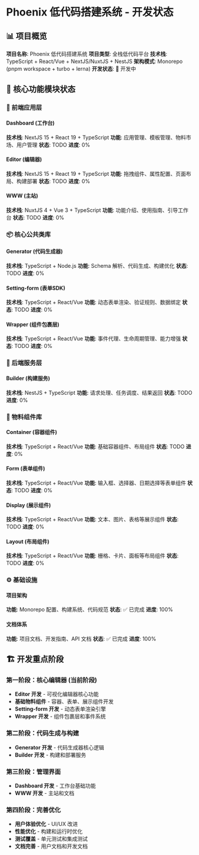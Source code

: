 # Phoenix 低代码搭建系统 - 开发状态

## 📊 项目概览

**项目名称**: Phoenix 低代码搭建系统
**项目类型**: 全栈低代码平台
**技术栈**: TypeScript + React/Vue + NextJS/NuxtJS + NestJS
**架构模式**: Monorepo (pnpm workspace + turbo + lerna)
**开发状态**: 🚧 开发中

## 🎯 核心功能模块状态

### 📱 前端应用层

#### Dashboard (工作台)
**技术栈**: NextJS 15 + React 19 + TypeScript
**功能**: 应用管理、模板管理、物料市场、用户管理
**状态**: TODO
**进度**: 0%

#### Editor (编辑器)
**技术栈**: NextJS 15 + React 19 + TypeScript
**功能**: 拖拽组件、属性配置、页面布局、构建部署
**状态**: TODO
**进度**: 0%

#### WWW (主站)
**技术栈**: NuxtJS 4 + Vue 3 + TypeScript
**功能**: 功能介绍、使用指南、引导工作台
**状态**: TODO
**进度**: 0%

### 📦 核心公共类库

#### Generator (代码生成器)
**技术栈**: TypeScript + Node.js
**功能**: Schema 解析、代码生成、构建优化
**状态**: TODO
**进度**: 0%

#### Setting-form (表单SDK)
**技术栈**: TypeScript + React/Vue
**功能**: 动态表单渲染、验证规则、数据绑定
**状态**: TODO
**进度**: 0%

#### Wrapper (组件包裹层)
**技术栈**: TypeScript + React/Vue
**功能**: 事件代理、生命周期管理、能力增强
**状态**: TODO
**进度**: 0%

### 🔧 后端服务层

#### Builder (构建服务)
**技术栈**: NestJS + TypeScript
**功能**: 请求处理、任务调度、结果返回
**状态**: TODO
**进度**: 0%

### 🧩 物料组件库

#### Container (容器组件)
**技术栈**: TypeScript + React/Vue
**功能**: 基础容器组件、布局组件
**状态**: TODO
**进度**: 0%

#### Form (表单组件)
**技术栈**: TypeScript + React/Vue
**功能**: 输入框、选择器、日期选择等表单组件
**状态**: TODO
**进度**: 0%

#### Display (展示组件)
**技术栈**: TypeScript + React/Vue
**功能**: 文本、图片、表格等展示组件
**状态**: TODO
**进度**: 0%

#### Layout (布局组件)
**技术栈**: TypeScript + React/Vue
**功能**: 栅格、卡片、面板等布局组件
**状态**: TODO
**进度**: 0%

### ⚙️ 基础设施

#### 项目架构
**功能**: Monorepo 配置、构建系统、代码规范
**状态**: ✅ 已完成
**进度**: 100%

#### 文档体系
**功能**: 项目文档、开发指南、API 文档
**状态**: ✅ 已完成
**进度**: 100%

## 🏗️ 开发重点阶段

### 第一阶段：核心编辑器 (当前阶段)
- **Editor 开发** - 可视化编辑器核心功能
- **基础物料组件** - 容器、表单、展示组件开发
- **Setting-form 开发** - 动态表单渲染引擎
- **Wrapper 开发** - 组件包裹层和事件系统

### 第二阶段：代码生成与构建
- **Generator 开发** - 代码生成器核心逻辑
- **Builder 开发** - 构建和部署服务

### 第三阶段：管理界面
- **Dashboard 开发** - 工作台基础功能
- **WWW 开发** - 主站和文档

### 第四阶段：完善优化
- **用户体验优化** - UI/UX 改进
- **性能优化** - 构建和运行时优化
- **测试覆盖** - 单元测试和集成测试
- **文档完善** - 用户文档和开发文档
